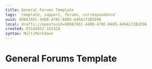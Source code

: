 ```yaml
---
title: General Forums Template
tags: `template, support, forums, correspondence`
uuid: 6D687A5C-44D8-470C-B485-A46A172B2E96
local: drafts://open?uuid=6D687A5C-44D8-470C-B485-A46A172B2E96
created: 03142022-161428
syntax: MultiMarkdown
---
```

 # General Forums Template